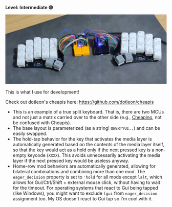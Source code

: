**Level: Intermediate 😅**

![My development cheapis split](./cheapis_fak.jpg)

This is what I use for development!

Check out dotleon's cheapis here: https://github.com/dotleon/cheapis

- This is an example of a true split keyboard. That is, there are two MCUs and not just a matrix carried over to the other side (e.g., [Cheapino](https://github.com/tompi/cheapino), not be confused with Cheapis).
- The base layout is parameterized (as a string! `QWERTYUI..`) and can be easily swapped.
- The hold-tap behavior for the key that activates the media layer is automatically generated based on the contents of the media layer itself, so that the key would act as a hold only if the next pressed key is a non-empty keycode (`XXXX`). This avoids unnecessarily activating the media layer if the next pressed key would be useless anyway.
- Home-row mod behaviors are automatically generated, allowing for bilateral combinations and combining more than one mod. The `eager_decision` property is set to `'hold` for all mods except `lalt`, which allows for Gui/Ctrl/Shift + external mouse click, without having to wait for the timeout. For operating systems that react to Gui being tapped (like Windows), you might want to exclude `lgui` from `eager_decision` assignment too. My OS doesn't react to Gui tap so I'm cool with it.
